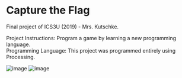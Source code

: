 # Capture the Flag

Final project of ICS3U (2019) - Mrs. Kutschke.

Project Instructions: Program a game by learning a new programming language.  
Programming Language: This project was programmed entirely using Processing.

![image](https://github.com/user-attachments/assets/698dd25d-fee0-4c65-8073-ef6f00b15c90)
![image](https://github.com/user-attachments/assets/2f4be36a-a698-434e-8370-ddecab9d6f54)

  
